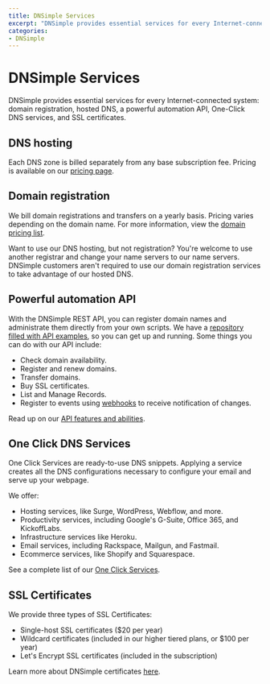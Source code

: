 ```yaml
---
title: DNSimple Services
excerpt: "DNSimple provides essential services for every Internet-connected system: hosted DNS, domain registration, a powerful automation API, One Click DNS Services, and SSL certificates."
categories:
- DNSimple
---
```


# DNSimple Services

DNSimple provides essential services for every Internet-connected system: domain registration, hosted DNS, a powerful automation API, One-Click DNS services, and SSL certificates.

## DNS hosting

Each DNS zone is billed separately from any base subscription fee. Pricing is available on our [pricing page](https://dnsimple.com/pricing).

## Domain registration

We bill domain registrations and transfers on a yearly basis. Pricing varies depending on the domain name. For more information, view the [domain pricing list](https://dnsimple.com/tlds).

Want to use our DNS hosting, but not registration? You're welcome to use another registrar and change your name servers to our name servers. DNSimple customers aren't required to use our domain registration services to take advantage of our hosted DNS.

## Powerful automation API

With the DNSimple REST API, you can register domain names and administrate them directly from your own scripts. We have a [repository filled with API examples](https://github.com/dnsimple/dnsimple-api-examples), so you can get up and running. Some things you can do with our API include:

- Check domain availability.
- Register and renew domains.
- Transfer domains.
- Buy SSL certificates.
- List and Manage Records.
- Register to events using [webhooks](https://dnsimple.com/webhooks) to receive notification of changes.

Read up on our [API features and abilities](https://dnsimple.com/api).

## One Click DNS Services

One Click Services are ready-to-use DNS snippets. Applying a service creates all the DNS configurations necessary to configure your email and serve up your webpage.

We offer:

- Hosting services, like Surge, WordPress, Webflow, and more.
- Productivity services, including Google's G-Suite, Office 365, and KickoffLabs.
- Infrastructure services like Heroku.
- Email services, including Rackspace, Mailgun, and Fastmail.
- Ecommerce services, like Shopify and Squarespace.

See a complete list of our [One Click Services](https://dnsimple.com/services).

## SSL Certificates

We provide three types of SSL Certificates:

- Single-host SSL certificates ($20 per year)
- Wildcard certificates (included in our higher tiered plans, or $100 per year)
- Let's Encrypt SSL certificates (included in the subscription)

Learn more about DNSimple certificates [here](/articles/ssl-certificates).
